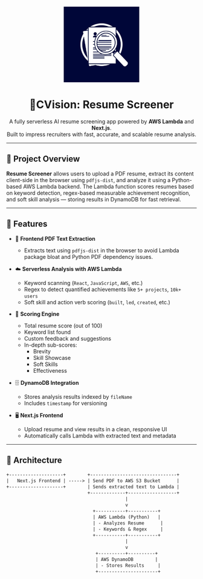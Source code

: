 <p align="center">
  <img src="/public/Icon.jpg" alt="Resume Screener Logo" width="200"/>
</p>

<h1 align="center">📄CVision: Resume Screener</h1>
<p align="center">
  A fully serverless AI resume screening app powered by <strong>AWS Lambda</strong> and <strong>Next.js</strong>.<br/>
  Built to impress recruiters with fast, accurate, and scalable resume analysis.
</p>

---

## 🚀 Project Overview

**Resume Screener** allows users to upload a PDF resume, extract its content client-side in the browser using `pdfjs-dist`, and analyze it using a Python-based AWS Lambda backend. The Lambda function scores resumes based on keyword detection, regex-based measurable achievement recognition, and soft skill analysis — storing results in DynamoDB for fast retrieval.

---

## 🧠 Features

- 📄 **Frontend PDF Text Extraction**  
  - Extracts text using `pdfjs-dist` in the browser to avoid Lambda package bloat and Python PDF dependency issues.

- ☁️ **Serverless Analysis with AWS Lambda**  
  - Keyword scanning (`React`, `JavaScript`, `AWS`, etc.)
  - Regex to detect quantified achievements like `5+ projects`, `10k+ users`
  - Soft skill and action verb scoring (`built`, `led`, `created`, etc.)

- 🧮 **Scoring Engine**  
  - Total resume score (out of 100)
  - Keyword list found
  - Custom feedback and suggestions
  - In-depth sub-scores:
    - Brevity
    - Skill Showcase
    - Soft Skills
    - Effectiveness

- 🗄️ **DynamoDB Integration**  
  - Stores analysis results indexed by `fileName`
  - Includes `timestamp` for versioning

- 🖥️ **Next.js Frontend**  
  - Upload resume and view results in a clean, responsive UI
  - Automatically calls Lambda with extracted text and metadata

---

## 🧱 Architecture

```text
+--------------------+        +--------------------------------+
|   Next.js Frontend | -----> | Send PDF to AWS S3 Bucket      |
+--------------------+        | Sends extracted text to Lambda |                             
                              +-------------+------------------+
                                            |
                                            v
                                +-----------+-----------+
                                | AWS Lambda (Python)   |
                                | - Analyzes Resume      |
                                | - Keywords & Regex     |
                                +-----------+-----------+
                                            |
                                            v
                                 +----------+----------+
                                 | AWS DynamoDB        |
                                 | - Stores Results     |
                                 +----------------------+
